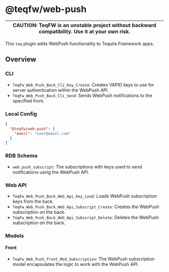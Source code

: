 # @teqfw/web-push

| CAUTION: TeqFW is an unstable project without backward compatibility. Use it at your own risk. |
|------------------------------------------------------------------------------------------------|

This `teq` plugin adds WebPush functionality to Tequila Framework apps.

## Overview

### CLI

* `TeqFw_Web_Push_Back_Cli_Key_Create`: Creates VAPID keys to use for server authentication within the WebPush API.
* `TeqFw_Web_Push_Back_Cli_Send`: Sends WebPush notifications to the specified front.

### Local Config

```json
{
  "@teqfw/web-push": {
    "email": "user@email.com"
  }
}
```

### RDB Schema

* `web_push_subscript`: The subscriptions with keys used to send notifications using the WebPush API.

### Web API

* `TeqFw_Web_Push_Back_Web_Api_Key_Load`: Loads WebPush subscription keys from the back.
* `TeqFw_Web_Push_Back_Web_Api_Subscript_Create`: Creates the WebPush subscription on the back.
* `TeqFw_Web_Push_Back_Web_Api_Subscript_Delete`: Deletes the WebPush subscription on the back.

### Models

#### Front

* `TeqFw_Web_Push_Front_Mod_Subscription`: The WebPush subscription model encapsulates the logic to work with the
  WebPush API.